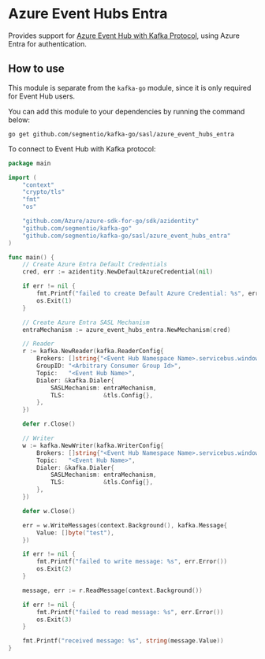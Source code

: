 # Azure Event Hubs Entra

Provides support for [Azure Event Hub with Kafka Protocol](https://learn.microsoft.com/en-us/azure/event-hubs/azure-event-hubs-kafka-overview), 
using Azure Entra for authentication.

## How to use
This module is separate from the `kafka-go` module, since it is only required 
for Event Hub users.

You can add this module to your dependencies by running the command below:
```shell
go get github.com/segmentio/kafka-go/sasl/azure_event_hubs_entra
```

To connect to Event Hub with Kafka protocol:
```go
package main

import (
	"context"
	"crypto/tls"
	"fmt"
	"os"

	"github.com/Azure/azure-sdk-for-go/sdk/azidentity"
	"github.com/segmentio/kafka-go"
	"github.com/segmentio/kafka-go/sasl/azure_event_hubs_entra"
)

func main() {
	// Create Azure Entra Default Credentials
	cred, err := azidentity.NewDefaultAzureCredential(nil)

	if err != nil {
		fmt.Printf("failed to create Default Azure Credential: %s", err.Error())
		os.Exit(1)
	}

	// Create Azure Entra SASL Mechanism
	entraMechanism := azure_event_hubs_entra.NewMechanism(cred)

	// Reader
	r := kafka.NewReader(kafka.ReaderConfig{
		Brokers: []string{"<Event Hub Namespace Name>.servicebus.windows.net:9093"},
		GroupID: "<Arbitrary Consumer Group Id>",
		Topic:   "<Event Hub Name>",
		Dialer: &kafka.Dialer{
			SASLMechanism: entraMechanism,
			TLS:           &tls.Config{},
		},
	})

	defer r.Close()

	// Writer
	w := kafka.NewWriter(kafka.WriterConfig{
		Brokers: []string{"<Event Hub Namespace Name>.servicebus.windows.net:9093"},
		Topic:   "<Event Hub Name>",
		Dialer: &kafka.Dialer{
			SASLMechanism: entraMechanism,
			TLS:           &tls.Config{},
		},
	})

	defer w.Close()

	err = w.WriteMessages(context.Background(), kafka.Message{
		Value: []byte("test"),
	})

	if err != nil {
		fmt.Printf("failed to write message: %s", err.Error())
		os.Exit(2)
	}

	message, err := r.ReadMessage(context.Background())

	if err != nil {
		fmt.Printf("failed to read message: %s", err.Error())
		os.Exit(3)
	}

	fmt.Printf("received message: %s", string(message.Value))
}

```